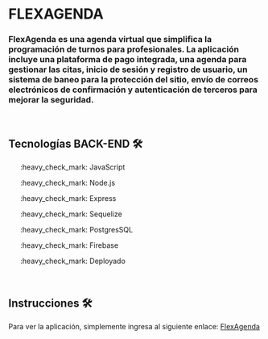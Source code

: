<h1>FLEXAGENDA</h1>

<h3> FlexAgenda es una agenda virtual que simplifica la programación de turnos para profesionales. La aplicación incluye una plataforma de pago integrada, una agenda para gestionar las citas, inicio de sesión y registro de usuario, un sistema de baneo para la protección del sitio, envío de correos electrónicos de confirmación y autenticación de terceros para mejorar la seguridad. </h3>
<br>
<h2> Tecnologías BACK-END 🛠️ </h2>
<ul>:heavy_check_mark: JavaScript</ul>
<ul>:heavy_check_mark: Node.js</ul>
<ul>:heavy_check_mark: Express</ul>
<ul>:heavy_check_mark: Sequelize</ul>
<ul>:heavy_check_mark: PostgresSQL</ul>
<ul>:heavy_check_mark: Firebase</ul>
<ul>:heavy_check_mark: Deployado</ul>
<br>
<h2> Instrucciones 🛠️ </h2>
Para ver la aplicación, simplemente ingresa al siguiente enlace: <a href="https://flex-agenda.vercel.app/">FlexAgenda</a>

